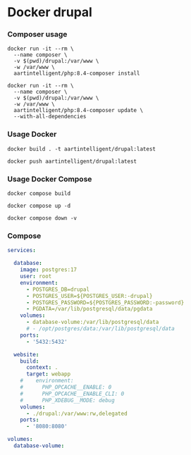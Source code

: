# Docker drupal

### Composer usage

```shell
docker run -it --rm \
  --name composer \
  -v $(pwd)/drupal:/var/www \
  -w /var/www \
  aartintelligent/php:8.4-composer install
```

```shell
docker run -it --rm \
  --name composer \
  -v $(pwd)/drupal:/var/www \
  -w /var/www \
  aartintelligent/php:8.4-composer update \
  --with-all-dependencies
```



### Usage Docker

```shell
docker build . -t aartintelligent/drupal:latest
```

```shell
docker push aartintelligent/drupal:latest
```

### Usage Docker Compose

```shell
docker compose build
```

```shell
docker compose up -d
```

```shell
docker compose down -v
```

### Compose

```yaml
services:

  database:
    image: postgres:17
    user: root
    environment:
      - POSTGRES_DB=drupal
      - POSTGRES_USER=${POSTGRES_USER:-drupal}
      - POSTGRES_PASSWORD=${POSTGRES_PASSWORD:-password}
      - PGDATA=/var/lib/postgresql/data/pgdata
    volumes:
      - database-volume:/var/lib/postgresql/data
      # - /opt/postgres/data:/var/lib/postgresql/data
    ports:
      - '5432:5432'

  website:
    build:
      context: .
      target: webapp
    #    environment:
    #      PHP_OPCACHE__ENABLE: 0
    #      PHP_OPCACHE__ENABLE_CLI: 0
    #      PHP_XDEBUG__MODE: debug
    volumes:
      - ./drupal:/var/www:rw,delegated
    ports:
      - '8080:8080'

volumes:
  database-volume:
```